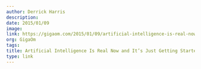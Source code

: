 ```yaml
---
author: Derrick Harris
description:
date: 2015/01/09
image:
link: https://gigaom.com/2015/01/09/artificial-intelligence-is-real-now-and-its-just-getting-started/
org: GigaOm
tags:
title: Artificial Intelligence Is Real Now and It’s Just Getting Started
type: link
---
```

